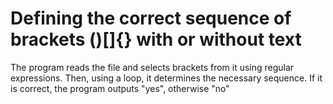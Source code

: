 # Defining the correct sequence of brackets ()[]{} with or without text 
The program reads the file and selects brackets from it using regular expressions. Then, using a loop, it determines the necessary sequence. If it is correct, the program outputs "yes", otherwise "no"
